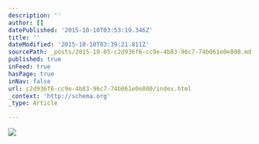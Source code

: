 ```yaml
---
description: ''
author: []
datePublished: '2015-10-10T03:53:19.346Z'
title: ''
dateModified: '2015-10-10T03:39:21.811Z'
sourcePath: _posts/2015-10-05-c2d936f6-cc9e-4b83-96c7-74b061e0e800.md
published: true
inFeed: true
hasPage: true
inNav: false
url: c2d936f6-cc9e-4b83-96c7-74b061e0e800/index.html
_context: 'http://schema.org'
_type: Article

---
```

![](https://the-grid-user-content.s3-us-west-2.amazonaws.com/da42f924-4a28-4c73-a6a3-53405d9f4bc0.png)